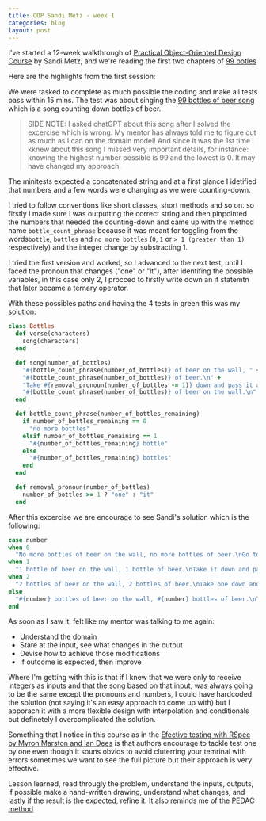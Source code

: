 ```yaml
---
title: OOP Sandi Metz - week 1
categories: blog
layout: post
---
```


I've started a 12-week walkthrough of [Practical Object-Oriented Design Course](https://sandimetz.com/courses) by Sandi Metz, and we're reading the first two chapters of [99 botles](https://sandimetz.com/99bottles)

Here are the highlights from the first session:

We were tasked to complete as much possible the coding and make all tests pass within 15 mins. The test was about singing the [99 bottles of beer song](https://www.99-bottles-of-beer.net/lyrics.html) which is a song counting down bottles of beer.

> SIDE NOTE: I asked chatGPT about this song after I solved the excercise which is wrong. My mentor has always told me to figure out as much as I can on the domain model! And since it was the 1st time i kknew about this song I missed very important details, for instance: knowing the highest number possible is 99 and the lowest is 0. It may have changed my approach.

The minitests expected a concatenated string and at a first glance I idetified that numbers and a few words were changing as we were counting-down.

I tried to follow conventions like short classes, short methods and so on. so firstly I made sure I was outputting the correct string and then pinpointed the numbers that needed the counting-down and came up with the method name `bottle_count_phrase` because it was meant for toggling from the words`bottle`, `bottles` and `no more bottles` (`0`, `1` or `> 1 (greater than 1)` respectively) and the integer change by substracting 1.

I tried the first version and worked, so I advanced to the next test, until I faced the pronoun that changes ("one" or "it"), after identifing the possible variables, in this case only 2, I procced to firstly write down an if statemtn that later became a ternary operator.

With these possibles paths and having the 4 tests in green this was my solution:

```ruby
class Bottles
  def verse(characters)
    song(characters)
  end

  def song(number_of_bottles)
    "#{bottle_count_phrase(number_of_bottles)} of beer on the wall, " +
    "#{bottle_count_phrase(number_of_bottles)} of beer.\n" +
    "Take #{removal_pronoun(number_of_bottles -= 1)} down and pass it around, " +
    "#{bottle_count_phrase(number_of_bottles)} of beer on the wall.\n"
  end

  def bottle_count_phrase(number_of_bottles_remaining)
    if number_of_bottles_remaining == 0
      "no more bottles"
    elsif number_of_bottles_remaining == 1
      "#{number_of_bottles_remaining} bottle"
    else
      "#{number_of_bottles_remaining} bottles"
    end
  end

  def removal_pronoun(number_of_bottles)
    number_of_bottles >= 1 ? "one" : "it"
  end
```

After this excercise we are encourage to see Sandi's solution which is the following:

```ruby
case number
when 0
  "No more bottles of beer on the wall, no more bottles of beer.\nGo to the store and buy some more, 99 bottles of beer on the wall.\n"
when 1
  "1 bottle of beer on the wall, 1 bottle of beer.\nTake it down and pass it around, no more bottles of beer on the wall.\n"
when 2
  "2 bottles of beer on the wall, 2 bottles of beer.\nTake one down and pass it around, 1 bottle of beer on the wall.\n"
else
  "#{number} bottles of beer on the wall, #{number} bottles of beer.\nTake one down and pass it around, #{number-1} bottles of beer on the wall.\n"
end
```

As soon as I saw it, felt like my mentor was talking to me again:

- Understand the domain
- Stare at the input, see what changes in the output
- Devise how to achieve those modifications
- If outcome is expected, then improve

Where I'm getting with this is that if I knew that we were only to receive integers as inputs and that the song based on that input, was always going to be the same except the pronouns and numbers, I could have hardcoded the solution (not saying it's an easy approach to come up with) but I apporach it with a more flexible design with interpolation and conditionals but definetely I overcomplicated the solution.

Something that I notice in this course as in the [Efective testing with RSpec by Myron Marston and Ian Dees](/2025/04/11/effective-testing-with-rspec.html) is that authors encourage to tackle test one by one even though it souns obvios to avoid cluterring your temrinal with errors sometimes we want to see the full picture but their approach is very effective.

Lesson learned, read througly the problem, understand the inputs, outputs, if possible make a hand-written drawing, understand what changes, and lastly if the result is the expected, refine it. It also reminds me of the [PEDAC method](https://medium.com/launch-school/solving-coding-problems-with-pedac-29141331f93f).